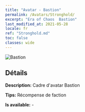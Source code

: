 ```yaml
---
title: "Avatar - Bastion"
permalink: /Avatars/Stronghold/
excerpt: "Era of Chaos  Bastion"
last_modified_at: 2021-05-28
locale: fr
ref: "Stronghold.md"
toc: false
classes: wide
---
```

 ![Bastion](/images/a/avatarFrame_4.png)

## Détails

 **Description:** Cadre d'avatar Bastion 

 **Tips:** Récompense de faction 

 **Is available:**  - 


